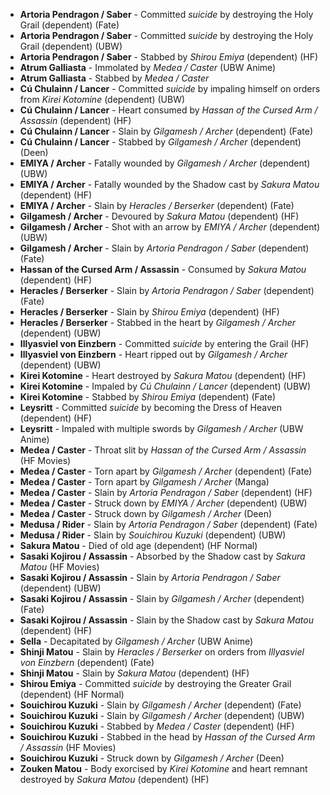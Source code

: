 - **Artoria Pendragon / Saber** - Committed _suicide_ by destroying the Holy Grail (dependent) (Fate)
- **Artoria Pendragon / Saber** - Committed _suicide_ by destroying the Holy Grail (dependent) (UBW)
- **Artoria Pendragon / Saber** - Stabbed by _Shirou Emiya_ (dependent) (HF)
- **Atrum Galliasta** - Immolated by _Medea / Caster_ (UBW Anime)
- **Atrum Galliasta** - Stabbed by _Medea / Caster_
- **Cú Chulainn / Lancer** - Committed _suicide_ by impaling himself on orders from *Kirei Kotomine* (dependent) (UBW)
- **Cú Chulainn / Lancer** - Heart consumed by _Hassan of the Cursed Arm / Assassin_ (dependent) (HF)
- **Cú Chulainn / Lancer** - Slain by _Gilgamesh / Archer_ (dependent) (Fate)
- **Cú Chulainn / Lancer** - Stabbed by _Gilgamesh / Archer_ (dependent) (Deen)
- **EMIYA / Archer** - Fatally wounded by _Gilgamesh / Archer_ (dependent) (UBW)
- **EMIYA / Archer** - Fatally wounded by the Shadow cast by *Sakura Matou* (dependent) (HF)
- **EMIYA / Archer** - Slain by _Heracles / Berserker_ (dependent) (Fate)
- **Gilgamesh / Archer** - Devoured by _Sakura Matou_ (dependent) (HF)
- **Gilgamesh / Archer** - Shot with an arrow by _EMIYA / Archer_ (dependent) (UBW)
- **Gilgamesh / Archer** - Slain by _Artoria Pendragon / Saber_ (dependent) (Fate)
- **Hassan of the Cursed Arm / Assassin** - Consumed by _Sakura Matou_ (dependent) (HF)
- **Heracles / Berserker** - Slain by _Artoria Pendragon / Saber_ (dependent) (Fate)
- **Heracles / Berserker** - Slain by _Shirou Emiya_ (dependent) (HF)
- **Heracles / Berserker** - Stabbed in the heart by _Gilgamesh / Archer_ (dependent) (UBW)
- **Illyasviel von Einzbern** - Committed _suicide_ by entering the Grail (HF)
- **Illyasviel von Einzbern** - Heart ripped out by _Gilgamesh / Archer_ (dependent) (UBW)
- **Kirei Kotomine** - Heart destroyed by _Sakura Matou_ (dependent) (HF)
- **Kirei Kotomine** - Impaled by _Cú Chulainn / Lancer_ (dependent) (UBW)
- **Kirei Kotomine** - Stabbed by _Shirou Emiya_ (dependent) (Fate)
- **Leysritt** - Committed _suicide_ by becoming the Dress of Heaven (dependent) (HF)
- **Leysritt** - Impaled with multiple swords by _Gilgamesh / Archer_ (UBW Anime)
- **Medea / Caster** - Throat slit by _Hassan of the Cursed Arm / Assassin_ (HF Movies)
- **Medea / Caster** - Torn apart by _Gilgamesh / Archer_ (dependent) (Fate)
- **Medea / Caster** - Torn apart by _Gilgamesh / Archer_ (Manga)
- **Medea / Caster** - Slain by _Artoria Pendragon / Saber_ (dependent) (HF)
- **Medea / Caster** - Struck down by _EMIYA / Archer_ (dependent) (UBW)
- **Medea / Caster** - Struck down by _Gilgamesh / Archer_ (Deen)
- **Medusa / Rider** - Slain by _Artoria Pendragon / Saber_ (dependent) (Fate)
- **Medusa / Rider** - Slain by _Souichirou Kuzuki_ (dependent) (UBW)
- **Sakura Matou** - Died of old age (dependent) (HF Normal)
- **Sasaki Kojirou / Assassin** - Absorbed by the Shadow cast by *Sakura Matou* (HF Movies)
- **Sasaki Kojirou / Assassin** - Slain by _Artoria Pendragon / Saber_ (dependent) (UBW)
- **Sasaki Kojirou / Assassin** - Slain by _Gilgamesh / Archer_ (dependent) (Fate)
- **Sasaki Kojirou / Assassin** - Slain by the Shadow cast by *Sakura Matou* (dependent) (HF)
- **Sella** - Decapitated by _Gilgamesh / Archer_ (UBW Anime)
- **Shinji Matou** - Slain by _Heracles / Berserker_ on orders from *Illyasviel von Einzbern* (dependent) (Fate)
- **Shinji Matou** - Slain by _Sakura Matou_ (dependent) (HF)
- **Shirou Emiya** - Committed _suicide_ by destroying the Greater Grail (dependent) (HF Normal)
- **Souichirou Kuzuki** - Slain by _Gilgamesh / Archer_ (dependent) (Fate)
- **Souichirou Kuzuki** - Slain by _Gilgamesh / Archer_ (dependent) (UBW)
- **Souichirou Kuzuki** - Stabbed by _Medea / Caster_ (dependent) (HF)
- **Souichirou Kuzuki** - Stabbed in the head by _Hassan of the Cursed Arm / Assassin_ (HF Movies)
- **Souichirou Kuzuki** - Struck down by _Gilgamesh / Archer_ (Deen)
- **Zouken Matou** - Body exorcised by _Kirei Kotomine_ and heart remnant destroyed by _Sakura Matou_ (dependent) (HF)